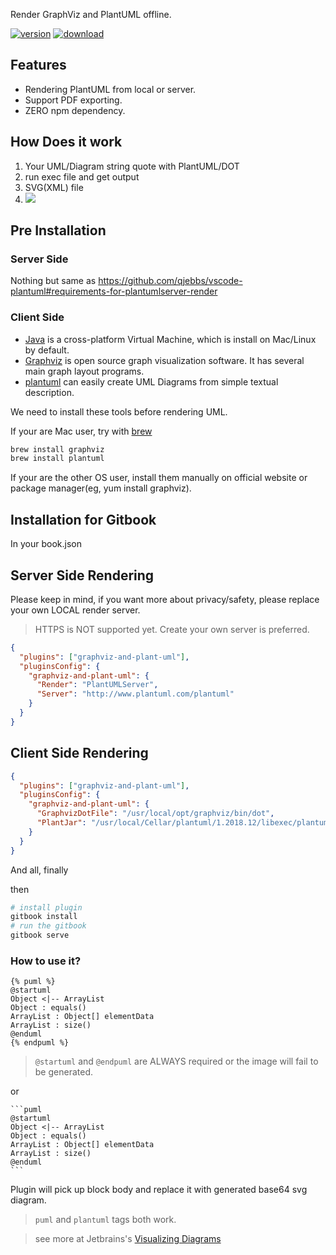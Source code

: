 Render GraphViz and PlantUML offline.

[![version](https://img.shields.io/npm/v/gitbook-plugin-graphviz-and-plant-uml.svg)](https://www.npmjs.com/package/gitbook-plugin-graphviz-and-plant-uml)
[![download](https://img.shields.io/npm/dm/gitbook-plugin-graphviz-and-plant-uml.svg)](https://www.npmjs.com/package/gitbook-plugin-graphviz-and-plant-uml)


## Features
* Rendering PlantUML from local or server.
* Support PDF exporting.
* ZERO npm dependency.

## How Does it work

1. Your UML/Diagram string quote with PlantUML/DOT
2. run exec file and get output
3. SVG(XML) file
4. <img src='data:image/svg+xml;base64,xxxx'>


## Pre Installation

### Server Side

Nothing but same as <https://github.com/qjebbs/vscode-plantuml#requirements-for-plantumlserver-render>


### Client Side

* [Java](https://java.com) is a cross-platform Virtual Machine, which is install on Mac/Linux by default.
* [Graphviz](https://www.graphviz.org) is open source graph visualization software. It has several main graph layout programs.
* [plantuml](http://plantuml.com/) can easily create UML Diagrams from simple textual description.

We need to install these tools before rendering UML.

If your are Mac user, try with [brew](https://brew.sh/)

```sh
brew install graphviz
brew install plantuml
```

If your are the other OS user, install them manually on official website or package manager(eg, yum install graphviz).


## Installation for Gitbook

In your book.json


## Server Side Rendering

Please keep in mind, if you want more about privacy/safety, please replace your own LOCAL render server.

> HTTPS is NOT supported yet. Create your own server is preferred.

```json
{
  "plugins": ["graphviz-and-plant-uml"],
  "pluginsConfig": {
    "graphviz-and-plant-uml": {
      "Render": "PlantUMLServer",
      "Server": "http://www.plantuml.com/plantuml"
    }
  }
}
```

## Client Side Rendering

```json
{
  "plugins": ["graphviz-and-plant-uml"],
  "pluginsConfig": {
    "graphviz-and-plant-uml": {
      "GraphvizDotFile": "/usr/local/opt/graphviz/bin/dot",
      "PlantJar": "/usr/local/Cellar/plantuml/1.2018.12/libexec/plantuml.jar"
    }
  }
}
```

And all, finally

then

```sh
# install plugin
gitbook install
# run the gitbook
gitbook serve
```

### How to use it?


```
{% puml %}
@startuml
Object <|-- ArrayList
Object : equals()
ArrayList : Object[] elementData
ArrayList : size()
@enduml
{% endpuml %}
```

> `@startuml` and `@endpuml` are ALWAYS required or the image will fail to be generated.

or

    ```puml
    @startuml
    Object <|-- ArrayList
    Object : equals()
    ArrayList : Object[] elementData
    ArrayList : size()
    @enduml
    ```

Plugin will pick up block body and replace it with generated base64 svg diagram.

> `puml` and `plantuml` tags both work.

> see more at Jetbrains's [Visualizing Diagrams](https://www.jetbrains.com/help/idea/markdown.html)
